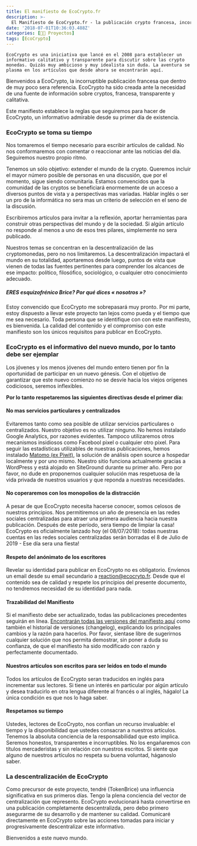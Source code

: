 ```yaml
---
title: El manifiesto de EcoCrypto.fr
description: >-
  El Manifiesto de EcoCrypto.fr - la publicación crypto francesa, incorruptible, intransigente y libre.
date: '2018-07-01T10:36:03.488Z'
categories: [👩‍🔧 Proyectos]
tags: [EcoCrypto]
---
```


`EcoCrypto es una iniciativa que lancé en el 2008 para establecer un informativo calitativo y transparente para discutir sobre las crypto monedas. Quizás muy ambicioso y muy idealista sin duda. La aventura se plasma en los artículos que desde ahora se encontrarán aquí.`

Bienvenidos a EcoCrypto, la incorruptible publicación francesa que dentro de muy poco sera referencia. EcoCrypto ha sido creada ante la necesidad de una fuente de información sobre cryptos, francesa, transparente y calitativa.

Este manifiesto establece la reglas que seguiremos para hacer de EcoCrypto, un informativo admirable desde su primer día de existencia.

### EcoCrypto se toma su tiempo

Nos tomaremos el tiempo necesario para escribir artículos de calidad. No nos conformaremos con comentar o reaccionar ante las noticias del día. Seguiremos nuestro propio ritmo.

Tenemos un sólo objetivo: extender el mundo de la crypto. Queremos incluir el mayor número posible de personas en una discusión, que por el momento, sigue siendo comunitaria. Estamos convencidos que la comunidad de las cryptos se beneficiará enormemente de un acceso a diversos puntos de vista y a perspectivas mas variadas. Hablar inglés o ser un pro de la informática no sera mas un criterio de selección en el seno de la discusión.

Escribiremos artículos para invitar a la reflexión, aportar herramientas para construir otras perspectivas del mundo y de la sociedad. Si algún artículo no responde al menos a uno de esos tres pilares, simplemente no sera publicado.

Nuestros temas se concentran en la descentralización de las cryptomonedas, pero no nos limitaremos. La descentralización impactará el mundo en su totalidad, aportaremos desde luego, puntos de vista que vienen de todas las fuentes pertinentes para comprender los alcances de ese impacto: político, filosófico, sociológico, o cualquier otro conocimiento adecuado.

##### *ERES esquizofrénico Brice? Por qué dices « nosotros »?*

Estoy convencido que EcoCrypto me sobrepasará muy pronto. Por mi parte, estoy dispuesto a llevar este proyecto tan lejos como pueda y el tiempo que me sea necesario. Toda persona que se identifique con con este manifiesto, es bienvenida. La calidad del contenido y el compromiso con este manifiesto son los únicos requisitos para publicar en EcoCrypto.

### EcoCrypto es el informativo del nuevo mundo, por lo tanto debe ser ejemplar

Los jóvenes y los menos jóvenes del mundo entero tienen por fin la oportunidad de participar en un nuevo génesis. Con el objetivo de garantizar que este nuevo comienzo no se desvíe hacia los viejos orígenes codiciosos, seremos inflexibles.

**Por lo tanto respetaremos las siguientes directivas desde el primer día:**

#### No mas servicios particulares y centralizados

Evitaremos tanto como sea posible de utilizar servicios particulares o centralizados. Nuestro objetivo es no utilizar ninguno. No hemos instalado Google Analytics, por razones evidentes. Tampoco utilizaremos otros mecanismos insidiosos como Facebool pixel o cualquier otro pixel. Para seguir las estadísticas utilizables de nuestras publicaciones, hemos instalado [Matomo (ex Piwit)](https://matomo.org/), la solución de análisis open source a hospedar localmente y por uno mismo. Nuestro sitio funciona actualmente gracias a WordPress y está alojado en SiteGround durante su primer año. Pero por favor, no dude en proponernos cualquier solución mas respetuosa de la vida privada de nuestros usuarios y que reponda a nuestras necesidades.

#### No coperaremos con los monopolios de la distracción

A pesar de que EcoCrypto necesita hacerse conocer, somos celosos de nuestros principios. Nos permitiremos un año de presencia en las redes sociales centralizadas para atraer una primera audiencia hacia nuestra publicación. Después de este período, sera tiempo de limpiar la casa! EcoCrypto es oficialmente lanzado hoy (el 08/07/2018): todas nuestras cuentas en las redes sociales centralizadas serán borradas el 8 de Julio de 2019 - Ese día sera una fiesta!

#### Respeto del anónimato de los escritores

Revelar su identidad para publicar en EcoCrypto no es obligatorio. Envíenos un email desde su email secundario a <reaction@ecocrytp.fr>. Desde que el contenido sea de calidad y respete los principios del presente documento, no tendremos necesidad de su identidad para nada.

#### Trazabilidad del Manifiesto

Si el manifiesto debe ser actualizado, todas las publicaciones precedentes seguirán en línea. [Encontrarán todas las versiones del manifiesto aquí](https://ecocrypto.fr/manifiesto/) como también el historial de versiones (changelog), explicando los principales cambios y la razón para hacerlos. Por favor, sientase libre de sugerirnos cualquier solución que nos permita demostrar, sin poner a duda su confianza, de que el manifiesto ha sido modificado con razón y perfectamente documentado.

#### Nuestros artículos son escritos para ser leídos en todo el mundo

Todos los artículos de EcoCrypto seran traducidos en inglés para incrementar sus lectores. Si tiene un interés en particular por algún artículo y desea traducirlo en otra lengua diferente al francés o al inglés, hágalo! La única condición es que nos lo haga saber.

#### Respetamos su tiempo

Ustedes, lectores de EcoCrypto, nos confian un recurso invaluable: el tiempo y la disponibilidad que ustedes consacran a nuestros artículos. Tenemos la absoluta conciencia de la responsabilidad que esto implica. Seremos honestos, transparentes e incorruptibles. No los engañaremos con títulos mercaderistas y sin relación con nuestros escritos. Si siente que alguno de nuestros artículos no respeta su buena voluntad, háganoslo saber.

###  La descentralización de EcoCrypto

Como precursor de este proyecto, tendré (TokenBrice) una influencia significativa en sus primeros días. Tengo la plena conciencia del vector de centralización que represento. EcoCrypto evolucionará hasta convertirse en una publicación completamente descentralizda, pero debo primero asegurarme de su desarrollo y de mantener su calidad. Comunicaré directamente en EcoCrypto sobre las acciones tomadas para iniciar y progresivamente descentralizar este informativo.

Bienvenidos a este nuevo mundo.
